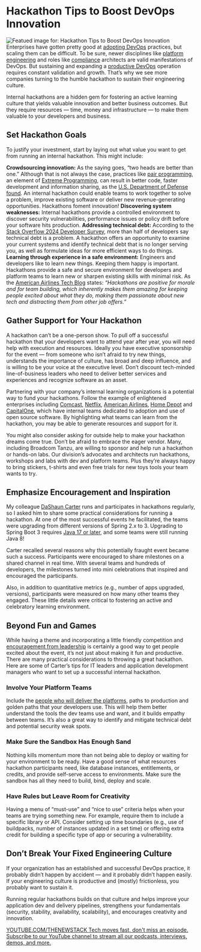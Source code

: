 # Hackathon Tips to Boost DevOps Innovation
![Featued image for: Hackathon Tips to Boost DevOps Innovation](https://cdn.thenewstack.io/media/2024/08/2817ea55-hackathon-tips-1024x576.jpg)
Enterprises have gotten pretty good at [adopting DevOps](https://roadmap.sh/devops) practices, but scaling them can be difficult. To be sure, newer disciplines like [platform engineering](https://thenewstack.io/platform-engineering/) and roles like [compliance](https://thenewstack.io/5-best-practices-for-devsecops-teams-to-ensure-compliance/) architects are valid manifestations of DevOps. But sustaining and expanding a [productive DevOps](https://thenewstack.io/devops-isnt-dead-but-its-not-in-great-health-either/) operation requires constant validation and growth. That’s why we see more companies turning to the humble hackathon to sustain their engineering culture.

Internal hackathons are a hidden gem for fostering an active learning culture that yields valuable innovation and better business outcomes. But they require resources — time, money and infrastructure — to make them valuable to your developers and business.

## Set Hackathon Goals
To justify your investment, start by laying out what value you want to get from running an internal hackathon. This might include:

**Crowdsourcing innovation:** As the saying goes, “two heads are better than one.” Although that is not always the case, practices like [pair programming](https://thenewstack.io/why-data-science-teams-should-be-using-pair-programming), an element of [Extreme Programming](https://thenewstack.io/has-agile-programming-lost-its-way/), can result in better code, faster development and information sharing, as the [U.S. Department of Defense found](https://tanzu.vmware.com/content/blog/using-extreme-programming-at-the-dod). An internal hackathon could enable teams to work together to solve a problem, improve existing software or deliver new revenue-generating opportunities. Hackathons foment innovation!
**Discovering system weaknesses:** Internal hackathons provide a controlled environment to discover security vulnerabilities, performance issues or policy drift before your software hits production.
**Addressing technical debt:** According to the [Stack Overflow 2024 Developer Survey](https://stackoverflow.blog/2024/07/24/developers-want-more-more-more-the-2024-results-from-stack-overflow-s-annual-developer-survey/), more than half of developers say technical debt is a problem. A hackathon offers an opportunity to examine your current systems and identify technical debt that is no longer serving you, as well as formulate ideas for more efficient ways to do things.
**Learning through experience in a safe environment:** Engineers and developers like to learn new things. Keeping them happy is important. Hackathons provide a safe and secure environment for developers and platform teams to learn new or sharpen existing skills with minimal risk. As the [American Airlines Tech Blog](https://tech.aa.com/2021-02-03-american-loves-open-source/) states:
*“Hackathons are positive for morale and for team building, which inherently makes them amazing for keeping people excited about what they do, making them passionate about new tech and distracting them from other job offers.”*
## Gather Support for Your Hackathon
A hackathon can’t be a one-person show. To pull off a successful hackathon that your developers want to attend year after year, you will need help with execution and resources. Ideally you have executive sponsorship for the event — from someone who isn’t afraid to try new things, understands the importance of culture, has broad and deep influence, and is willing to be your voice at the executive level. Don’t discount tech-minded line-of-business leaders who need to deliver better services and experiences and recognize software as an asset.

Partnering with your company’s internal learning organizations is a potential way to fund your hackathons. Follow the example of enlightened enterprises including [Comcast](https://comcast.github.io/), [Netflix](https://netflix.github.io/), [American Airlines](https://tech.aa.com/2021-02-03-american-loves-open-source/), [Home Depot](https://homedepot.github.io/) and [CapitalOne](https://github.com/CapitalOneCanadaHackathon/capitalonecanadahackathon.github.io), which have internal teams dedicated to adoption and use of open source software. By highlighting what teams can learn from the hackathon, you may be able to generate resources and support for it.

You might also consider asking for outside help to make your hackathon dreams come true. Don’t be afraid to embrace the eager vendor. Many, including Broadcom Tanzu, are willing to sponsor and help run a hackathon or hands-on labs. Our division’s advocates and architects run hackathons, workshops and labs with dev and platform teams. Plus they’re always happy to bring stickers, t-shirts and even free trials for new toys tools your team wants to try.

## Emphasize Encouragement and Inspiration
My colleague [DaShaun Carter](https://tanzu.vmware.com/advocates) runs and participates in hackathons regularly, so I asked him to share some practical considerations for running a hackathon. At one of the most successful events he facilitated, the teams were upgrading from different versions of Spring 2.x to 3. Upgrading to Spring Boot 3 requires [Java 17 or later](https://thenewstack.io/we-can-have-nice-things-upgrading-to-java-21-is-worth-it/), and some teams were still running Java 8!

Carter recalled several reasons why this potentially fraught event became such a success. Participants were encouraged to share milestones on a shared channel in real time. With several teams and hundreds of developers, the milestones turned into mini celebrations that inspired and encouraged the participants.

Also, in addition to quantitative metrics (e.g., number of apps upgraded, versions), participants were measured on how many other teams they engaged. These little details were critical to fostering an active and celebratory learning environment.

## Beyond Fun and Games
While having a theme and incorporating a little friendly competition and [encouragement from leadership](https://thenewstack.io/the-leadership-impact-curve/) is certainly a good way to get people excited about the event, it’s not just about making it fun and productive. There are many practical considerations to throwing a great hackathon. Here are some of Carter’s tips for IT leaders and application development managers who want to set up a successful internal hackathon.

### Involve Your Platform Teams
Include the [people who will ](https://tanzu.vmware.com/content/white-papers/a-practical-approach-to-getting-started-with-platform-engineering)[deliver the platforms](https://tanzu.vmware.com/content/white-papers/a-practical-approach-to-getting-started-with-platform-engineering), paths to production and golden paths that your developers use. This will help them better understand the tools the dev teams use and want, and it builds empathy between teams. It’s also a great way to identify and mitigate technical debt and potential security weak spots.

### Make Sure the Sandbox Has Enough Sand
Nothing kills momentum more than not being able to deploy or waiting for your environment to be ready. Have a good sense of what resources hackathon participants need, like database instances, entitlements, or credits, and provide self-serve access to environments. Make sure the sandbox has all they need to build, bind, deploy and scale.

### Have Rules but Leave Room for Creativity
Having a menu of “must-use” and “nice to use” criteria helps when your teams are trying something new. For example, require them to include a specific library or API. Consider setting up time boundaries (e.g., use of buildpacks, number of instances updated in a set time) or offering extra credit for building a specific type of app or securing a vulnerability.

## Don’t Break Your Fixed Engineering Culture
If your organization has an established and successful DevOps practice, it probably didn’t happen by accident — and it probably didn’t happen easily. If your engineering culture is productive and (mostly) frictionless, you probably want to sustain it.

Running regular hackathons builds on that culture and helps improve your application dev and delivery pipelines, strengthens your fundamentals (security, stability, availability, scalability), and encourages creativity and innovation.

[
YOUTUBE.COM/THENEWSTACK
Tech moves fast, don't miss an episode. Subscribe to our YouTube
channel to stream all our podcasts, interviews, demos, and more.
](https://youtube.com/thenewstack?sub_confirmation=1)